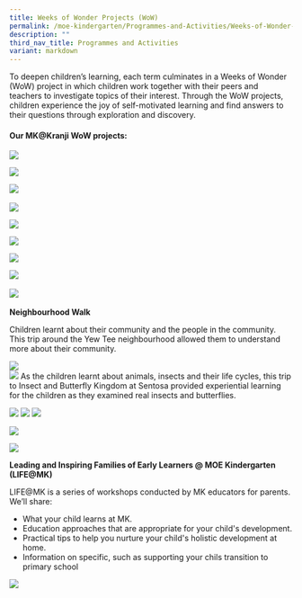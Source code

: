 ```yaml
---
title: Weeks of Wonder Projects (WoW)
permalink: /moe-kindergarten/Programmes-and-Activities/Weeks-of-Wonder-Projects-WoW/
description: ""
third_nav_title: Programmes and Activities
variant: markdown
---
```

To deepen children’s learning, each term culminates in a Weeks of Wonder (WoW) project in which children work together with their peers and teachers to investigate topics of their interest. Through the WoW projects, children experience the joy of self-motivated learning and find answers to their questions through exploration and discovery. 

  

#### **Our MK@Kranji WoW projects:**

![](/images/MOE%20Kindergarten/Programmes%20and%20Activities/Weeks%20of%20Wonder%20Projects%20(WoW)/W1.png)

  
![](/images/MOE%20Kindergarten/Programmes%20and%20Activities/Weeks%20of%20Wonder%20Projects%20(WoW)/W2.png)
  
![](/images/MOE%20Kindergarten/Programmes%20and%20Activities/Weeks%20of%20Wonder%20Projects%20(WoW)/W3.png)        
  
![](/images/MOE%20Kindergarten/Programmes%20and%20Activities/Weeks%20of%20Wonder%20Projects%20(WoW)/W4.png)

![](/images/MOE%20Kindergarten/Programmes%20and%20Activities/Weeks%20of%20Wonder%20Projects%20(WoW)/W5.png)

![](/images/MOE%20Kindergarten/Programmes%20and%20Activities/Weeks%20of%20Wonder%20Projects%20(WoW)/W6.png) 

![](/images/MOE%20Kindergarten/Programmes%20and%20Activities/Weeks%20of%20Wonder%20Projects%20(WoW)/W7.png)

![](/images/MOE%20Kindergarten/Programmes%20and%20Activities/Weeks%20of%20Wonder%20Projects%20(WoW)/W8.png)               
  
![](/images/MOE%20Kindergarten/Programmes%20and%20Activities/Weeks%20of%20Wonder%20Projects%20(WoW)/W9.png) 


**Neighbourhood Walk**  

Children learnt about their community and the people in the community. This trip around the Yew Tee neighbourhood allowed them to understand more about their community. 

![](/images/MOE%20Kindergarten/Programmes%20and%20Activities/Weeks%20of%20Wonder%20Projects%20(WoW)/W10.png)	
![](/images/MOE%20Kindergarten/Programmes%20and%20Activities/Weeks%20of%20Wonder%20Projects%20(WoW)/W11.png)
As the children learnt about animals, insects and their life cycles, this trip to Insect and Butterfly Kingdom at Sentosa provided experiential learning for the children as they examined real insects and butterflies.

![](/images/MOE%20Kindergarten/Programmes%20and%20Activities/Weeks%20of%20Wonder%20Projects%20(WoW)/W12.png)
![](/images/MOE%20Kindergarten/Programmes%20and%20Activities/Weeks%20of%20Wonder%20Projects%20(WoW)/W13.png)
![](/images/MOE%20Kindergarten/Programmes%20and%20Activities/Weeks%20of%20Wonder%20Projects%20(WoW)/W14.png)

![](/images/MOE%20Kindergarten/Programmes%20and%20Activities/Weeks%20of%20Wonder%20Projects%20(WoW)/W15.png)

![](/images/MOE%20Kindergarten/Programmes%20and%20Activities/Weeks%20of%20Wonder%20Projects%20(WoW)/W16.png)


**Leading and Inspiring Families of Early Learners @ MOE Kindergarten (LIFE@MK)**  

LIFE@MK is a series of workshops conducted by MK educators for parents. We’ll share:  

*   What your child learns at MK.
*   Education approaches that are appropriate for your child's development.
*   Practical tips to help you nurture your child's holistic development at home.
*   Information on specific, such as supporting your chils transition to primary school

![](/images/MOE%20Kindergarten/Programmes%20and%20Activities/Weeks%20of%20Wonder%20Projects%20(WoW)/W17.png)